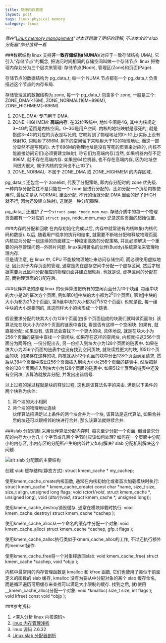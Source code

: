 ```yaml
---
title: 物理内存管理
layout: post
tags: linux physical memory
category: linux
---
```


*我在"[Linux memory management](http://xanpeng.github.com/2012/05/31/linux-memory-management/)"对本话题做了更好的理解, 不过本文的"slab分配器"部分值得一看.*

###数据结构
linux 支持**非一致存储结构(NUMA)**(对应于一致存储结构 UMA), 它引入"存储节点"的概念, 把访问时间相同的存储空间叫做一个存储节点. linux 把物理内存划分为三个层次来管理: 存储节点(Node), 管理区(Zone)和页面(Page).

存储节点的数据结构为 pg_data_t, 每一个 NUMA 节点都有一个 pg_data_t 负责描述这个节点的内存布局.

存储管理区的数据结构为 zone, 每一个 pg_data_t 包含多个 zone, 一般是三个: ZONE_DMA(<16M), ZONE_NORMAL(16M~896M), ZONE_HIGHMEM(>896M).  
1) ZONE_DMA: 专门用于 DMA.  
2) ZONE_HIGHMEM: **高端内存**. 在32位系统中, 地址空间是4G, 其中内核规定3~4G的范围是内核空间，0~3G是用户空间. 内核的地址映射是写死的, 就是指这3~4G的对应的页表是写死的, 它映射到了物理地址的0~1G上(实际上没有映射1G, 只映射了896M. 剩下的空间留下来映射大于1G的物理地址, 而这一部分显然不是写死的). 大于896M的物理地址是没有写死的页表来对应的, 内核不能直接访问它们(必须要建立映射), 称它们为高端内存(当然, 如果机器内存不足896M, 就不存在高端内存. 如果是64位机器, 也不存在高端内存, 因为地址空间很大很大, 属于内核的空间也不止1G了).  
3) ZONE_NORMAL: 不属于 ZONE_DMA 或 ZONE_HIGHMEM 的内存区域.  

pg_data_t 还包含一个 zonelist, 代表了分配策略, 即内存分配时的 zone 优先级. 一种内存分配往往不是只能在一个 zone 里进行分配的，比如分配一个页给内核使用时, 最优先是从 NORMAL 里面分配, 不行的话就分配 DMA 里面的好了(HIGH 就不行, 因为还没建立映射), 这就是一种分配策略.

pg_data_t 还维护了一个<code>struct page *node_mem_map</code>. 存储介质中的每一个物理页面都有一个对应的 <code>struct page</code>, node_mem_map 记录这些页面的起始位置.

###内存的分配和回收
在内存初始化完成以后, 内存中就常驻有内核映象(内核代码和数据). 以后, 随着用户程序的执行和结束, 就需要不断地分配和释放物理页面. 内核应为分配一组连续的页面建立一种稳定高效的分配策略, 并且必须解决一个重要的内存管理问题--外碎片问题. linux采用著名的伙伴(Buddy)系统算法来管理物理内存.  
但是请注意, 在 linux 中, CPU 不能按物理地址来访问存储空间, 而必须使用虚拟地址. 因此对于内存页面的管理, 通常是先在虚存空间中分配一个虚存区间, 然后才根据需要为此区间分配相应的物理页面并建立起映射. 也就是说, 虚存区间的分配在前, 而物理页面的分配在后.

###伙伴算法的原理
linux 的伙伴算法把所有的空闲页面分为10个块组, 每组中块的大小是2的幂次方个页面, 例如第0组中块的大小都为2<sup>0</sup>(1个页面), 第1组中块的大小为都为2<sup>1</sup>(2个页面), 第9组中块的大小都为2<sup>9</sup>(512个页面). 也就是说, 每一组中块的大小是相同的, 且这同样大小的块形成一个链表.

假设要求分配的块其大小为128个页面(由多个页面组成的块我们就叫做页面块). 该算法先在块大小为128个页面的链表中查找, 看是否有这样一个空闲块. 如果有, 就直接分配; 如果没有, 该算法会查找下一个更大的块, 具体地说, 就是在块大小为256个页面的链表中查找一个空闲块. 如果存在这样的空闲块, 内核就把这256个页面分为两等份, 一份分配出去, 另一份插入到块大小为128个页面的链表中. 如果在块大小为256个页面的链表中也没有找到空闲页块, 就继续找更大的块, 即512个页面的块. 如果存在这样的块, 内核就从512个页面的块中分出128个页面满足请求, 然后从384个页面中取出256个页面插入到块大小为256个页面的链表中. 然后把剩余的128个页面插入到块大小为128个页面的链表中. 如果512个页面的链表中还没有空闲块, 该算法就放弃分配, 并发出出错信号.

以上过程的逆过程就是块的释放过程, 这也是该算法名字的来由. 满足以下条件的两个块称为伙伴:  
1) 两个块的大小相同  
2) 两个块的物理地址连续  
伙伴算法把满足以上条件的两个块合并为一个块, 该算法是迭代算法, 如果合并后的块还可以跟相邻的块进行合并, 那么该算法就继续合并.

###slab 分配机制
采用伙伴算法分配内存时, 每次至少分配一个页面. 但当请求分配的内存大小为几十个字节或几百个字节时应该如何处理? 如何在一个页面中分配小的内存区, 小内存区的分配所产生的内碎片又如何解决? slab 分配机制解决这个问题.

![alt slab 分配器的主要结构](https://www.ibm.com/developerworks/cn/linux/l-linux-slab-allocator/figure1.gif)

创建 slab 缓存结构(静态方式):
	struct kmem_cache * my_cachep;

使用kmem_cache_create内核函数, 通常在内核初始化或者首次加载模块时执行:
	struct kmem_cache *
	kmem_cache_create( const char *name, size_t size, size_t align,
			unsigned long flags;
			void (*ctor)(void*, struct kmem_cache *, unsigned long),
			void (*dtor)(void*, struct kmem_cache *, unsigned long));

使用kmem_cache_destroy销毁缓存, 通常在模块卸载时执行:
	void kmem_cache_destroy( struct kmem_cache *cachep );

使用kmem_cache_alloc从一个命名的缓存中分配一个对象:
	void kmem_cache_alloc( struct kmem_cache *cachep, gfp_t flags );

使用kmem_cache_zalloc执行类似于kmem_cache_alloc的工作, 不过还执行额外的memset操作.

使用kmem_cache_free将一个对象释放回slab:
	void kmem_cache_free( struct kmem_cache *cachep, void *objp );

内核中最常用的内存管理函数是 kmalloc 和 kfree 函数, 它们也使用了类似于前面定义的函数的 slab 缓存, kmalloc 没有为要从中分配对象的某个 slab 缓存命名, 而是循环遍历可用缓存来查找可以满足大小限制的缓存. 找到之后, 就(使用 __kmem_cache_alloc)分配一个对象. 
	void *kmalloc( size_t size, int flags );
	void kfree( const void *objp );

###参考资料
1. <深入分析 linux 内核源码>
2. [linux 内存管理浅析](http://hi.baidu.com/_kouu/blog/item/f72e707ffa8478310cd7da28.html)
3. linux 源码 2.6.32
4. [Linux slab 分配器剖析](https://www.ibm.com/developerworks/cn/linux/l-linux-slab-allocator/)
